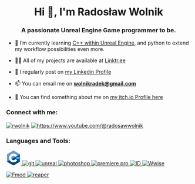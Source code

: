 <h1 align="center">Hi 👋, I'm Radosław Wolnik</h1>
<h3 align="center">A passionate Unreal Engine Game programmer to be.</h3>

- 🌱 I’m currently learning [C++ within Unreal Engine](https://www.udemy.com/course/unreal-engine-the-ultimate-shooter-course/), and python to extend my workflow possibilities even more.
 
- 👨‍💻 All of my projects are available at [Linktr.ee](linktr.ee/wolnikradek)

- 📝 I regularly post on [my Linkedin Profile](linkedin.com/in/rwolnik/)

- 📫 You can email me on **wolnikradek@gmail.com**

- 📄 You can find something about me on [my itch.io Profile here](https://radoslawwolnik.itch.io/)
  
<h3 align="left">Connect with me:</h3>
<p align="left">
<a href="https://linkedin.com/in/rwolnik" target="blank"><img align="center" src="https://raw.githubusercontent.com/rahuldkjain/github-profile-readme-generator/master/src/images/icons/Social/linked-in-alt.svg" alt="rwolnik" height="30" width="40" /></a>
<a href="https://www.youtube.com/@radosawwolnik" target="blank"><img align="center" src="https://raw.githubusercontent.com/rahuldkjain/github-profile-readme-generator/master/src/images/icons/Social/youtube.svg" alt="https://www.youtube.com/@radosawwolnik" height="30" width="40" /></a>
</p>

<h3 align="left">Languages and Tools:</h3>
<a href="https://www.w3schools.com/cpp/" target="_blank" rel="noreferrer"> <img src="https://raw.githubusercontent.com/devicons/devicon/master/icons/cplusplus/cplusplus-original.svg" alt="cplusplus" width="40" height="40"/> </a> <a href="https://git-scm.com/" target="_blank" rel="noreferrer"> <img src="https://www.vectorlogo.zone/logos/git-scm/git-scm-icon.svg" alt="git" width="40" height="40"/> </a> <a href="https://unrealengine.com/" target="_blank" rel="noreferrer"> <img src="https://raw.githubusercontent.com/kenangundogan/fontisto/036b7eca71aab1bef8e6a0518f7329f13ed62f6b/icons/svg/brand/unreal-engine.svg" alt="unreal" width="40" height="40"/> </a> 
<a href="https://www.photoshop.com/en" target="_blank" rel="noreferrer"> <img src="https://upload.wikimedia.org/wikipedia/commons/thumb/a/af/Adobe_Photoshop_CC_icon.svg/640px-Adobe_Photoshop_CC_icon.svg.png" alt="photoshop" width="40" height="40"/> </a>
<a href="https://www.adobe.com/pl/products/premiere.html" target="_blank" rel="noreferrer"> <img src="https://upload.wikimedia.org/wikipedia/commons/4/40/Adobe_Premiere_Pro_CC_icon.svg" alt="premiere pro" width="40" height="40"/> </a>
<a href="https://www.adobe.com/pl/products/indesign.html" target="_blank" rel="noreferrer"> <img src="https://upload.wikimedia.org/wikipedia/commons/4/48/Adobe_InDesign_CC_icon.svg" alt="ID" width="40" height="40"/> </a>
<a href="https://www.audiokinetic.com/en/products/wwise/" target="_blank" rel="noreferrer"> <img src="https://www.audiokinetic.com/images/branding/Wwise-Color-Bubble.png" alt="Wwise" width="40" height="40"/> </a>
<p align="left"><a href="https://www.fmod.com/" target="_blank" rel="noreferrer"> <img src="https://static.wikia.nocookie.net/logopedia/images/d/d9/Fmod.svg/revision/latest/scale-to-width-down/300?cb=20170224163214" alt="Fmod" width="140" height="40"/> </a>
<a href="https://www.reaper.fm/" target="_blank" rel="noreferrer"> <img src="https://upload.wikimedia.org/wikipedia/it/c/cf/REAPER_logo.png" alt="reaper" width="40" height="40"/> </a>
</p>
